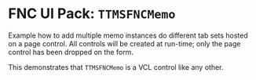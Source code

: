 # FNC UI Pack: `TTMSFNCMemo`

Example how to add multiple memo instances do different tab sets hosted on a page control. 
All controls will be created at run-time; only the page control has been dropped on the form.

This demonstrates that `TTMSFNCMemo` is a VCL control like any other.
